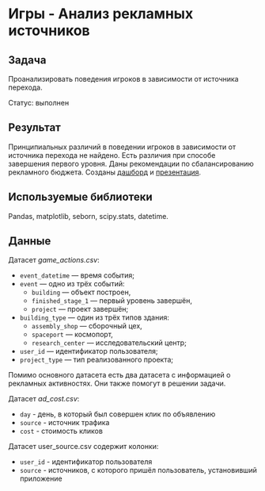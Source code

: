 # Игры - Анализ рекламных источников

## Задача
Проанализировать поведения игроков в зависимости от источника перехода.

Статус: выполнен

## Результат
Принципиальных различий в поведении игроков в зависимости от источника перехода не найдено. Есть различия при способе завершения первого уровня. Даны рекомендации по сбалансированию рекламного бюджета. Созданы [дашборд](https://public.tableau.com/app/profile/azamat6848/viz/Dashboard_13_16533860877800/Dashboard1?publish=yes) и [презентация](https://disk.yandex.ru/i/73QbTJWAgykP2g).

## Используемые библиотеки
Pandas, matplotlib, seborn, scipy.stats, datetime.

## Данные
Датасет *game_actions.csv*:

- `event_datetime` — время события;
- `event` — одно из трёх событий:
  - `building` — объект построен,
  - `finished_stage_1` — первый уровень завершён,
  - `project` — проект завершён;
- `building_type` — один из трёх типов здания:
  - `assembly_shop` — сборочный цех,
  - `spaceport` — космопорт,
  - `research_center` — исследовательский центр;
- `user_id` — идентификатор пользователя;
- `project_type` — тип реализованного проекта;

Помимо основного датасета есть два датасета с информацией о рекламных активностях. Они также помогут в решении задачи.

Датасет *ad_cost.csv*:

- `day` - день, в который был совершен клик по объявлению
- `source` - источник трафика
- `cost` - стоимость кликов

Датасет user_source.csv содержит колонки:

- `user_id` - идентификатор пользователя
- `source` - источников, с которого пришёл пользователь, установивший приложение